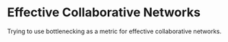 # Effective Collaborative Networks

Trying to use bottlenecking as a metric for effective collaborative networks. 